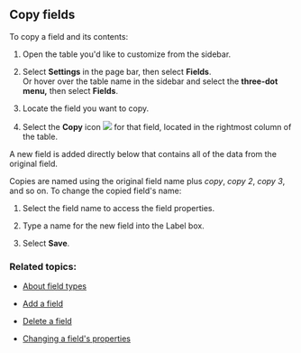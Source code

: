## Copy fields

To copy a field and its contents:

1.  Open the table you'd like to customize from the sidebar.
    
2.  Select **Settings** in the page bar, then select **Fields**.  
    Or hover over the table name in the sidebar and select the **three-dot menu,** then select **Fields**.
    
3.  Locate the field you want to copy.
    
4.  Select the **Copy** icon ![](https://helpv2.quickbase.com/hc/article_attachments/28604793979028) for that field, located in the rightmost column of the table.
    

A new field is added directly below that contains all of the data from the original field.

Copies are named using the original field name plus _copy_, _copy 2_, _copy 3_, and so on. To change the copied field's name:

1.  Select the field name to access the field properties.
    
2.  Type a name for the new field into the Label box.
    
3.  Select **Save**.
    

### Related topics:

-   [About field types](https://helpv2.quickbase.com/hc/en-us/articles/4570297480980-About-field-types-)
    
-   [Add a field](https://helpv2.quickbase.com/hc/en-us/articles/4570374838292-Adding-new-fields-)
    
-   [Delete a field](https://helpv2.quickbase.com/hc/en-us/articles/4570367639316-Deleting-a-field-)
    
-   [Changing a field's properties](https://helpv2.quickbase.com/hc/en-us/articles/4570253123348-Change-the-Properties-of-a-Field-)